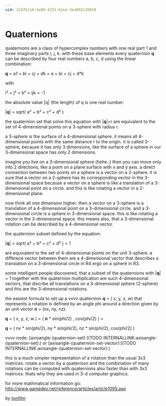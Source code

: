 ```yaml
---
uid: 2247b116-4e66-4233-b2ce-3ea892135910
---
```


# Quaternions

quaternions are a class of hypercomplex numbers with one real part 1 and three imaginary parts i, j, k. with these base elements every quaternion **q** can be described by four real numbers a, b, c, d using the linear combination:  

**q** = a*1 + b*i + c*j + d*k = a + b*i + c*j + d*k  

with   

i² = j² = k² = i*j*k = -1  

the absolute value |q| (the length) of q is one real number:  

|**q**| = sqrt( a² + b² + c² + d² )  

the quaternion set that solve this equation with |**q**|=r are equivalent to the set of 4-dimensional points on a 3-sphere with radius r.   

a 3-sphere is the surface of a 4-dimensional sphere. it means all 4-dimensional points with the same distance r to the origin. it is called 3-sphere, because it has only 3 dimensions, like the surface of a sphere in our 3-dimensional space has only 2 dimensions.   

imagine you live on a 3-dimensional sphere (hehe ;) then you can move only into 2 directions, like a point on a plane surface with x and y axis. a direct connection between two points on a sphere is a vector on a 2-sphere. it is sure that a vector on a 2-sphere has its corresponding vector in the 3-dimensional space because a vector on a sphere is like a translation of a 3-dimensional point on a circle. and this is like rotating a vector in a 2-dimensional plane.  

now think all one dimension higher. then a vector on a 3-sphere is a translation of a 4-dimensional point on a 3-dimensional circle. and a 3-dimensional circle is a sphere in 3-dimensional space. this is like rotating a vector in the 3-dimensional space. this means also, that a 3-dimensional rotation can be described by a 4-dimensional vector.  

the quaternion subset defined by the equation:  

|**q**| = sqrt( a² + b² + c² + d² ) = 1  

are equivalent to the set of 4-dimensional points on the unit 3-sphere. a differece vector between them are a 4-dimensional vector that describes a translation on a 3-dimensional circle in R4 ergo on a sphere in R3.   

some intelligent people discovered, that a subset of the quaternions with |**q**| = 1 together with the quaternion multiplication are such 4-dimensional vectors, that discribe all translations on a 3-dimensional sphere (2-sphere) and this are the 3-dimensional rotations.   

the easiest formula to set up a vvvv quaternion **q** = ( x, y, z, w) that represents a rotation is defined by an angle phi around a direction given by an unit vector **n** = (nx, ny, nz):  

**q** = ( x, y, z, w ) = ( **n** * sin(phi/2) , cos(phi/2) ) =  

**q** = ( nx * sin(phi/2), ny * sin(phi/2), nz * sin(phi/2), cos(phi/2) )  

vvvv node: [axisangle-(quaternion-set):](TODO INTERNALLINK:axisangle-(quaternion-set):) or [axisangle-(quaternion-set-vector):](TODO INTERNALLINK:axisangle-(quaternion-set-vector):)  

this is a much simpler representation of a rotation than the usual 3x3 matrices. rotate a vector by a quaternion and the combination of many rotations can be computed with quaternions also faster than with 3x3 matrices. thats why they are used in 3-d computer graphics.  

for more mathmatical information go:  
<a href="http://www.gamedev.net/reference/articles/article1095.asp" class="extURL" target="_blank">http://www.gamedev.net/reference/articles/article1095.asp</a>   

*by <span class="user"><a href="https://vvvv.org/users/tonfilm" class="extURL" target="_blank">tonfilm</a></span>*